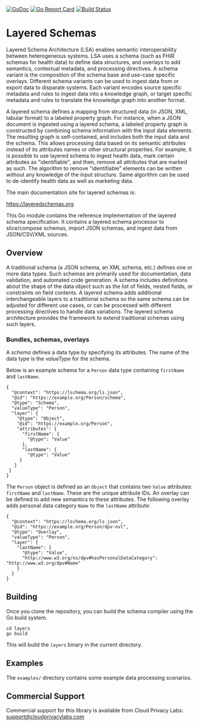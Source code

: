 [![GoDoc](https://godoc.org/github.com/cloudprivacylabs/lsa?status.svg)](https://godoc.org/github.com/cloudprivacylabs/lsa)
[![Go Report Card](https://goreportcard.com/badge/github.com/cloudprivacylabs/lsa)](https://goreportcard.com/report/github.com/cloudprivacylabs/lsa)
[![Build Status](https://github.com/cloudprivacylabs/lsa/actions/workflows/CI.yml/badge.svg?branch=main)](https://github.com/cloudprivacylabs/lsa/actions/workflows/CI.yml)
# Layered Schemas

Layered Schema Architecture (LSA) enables semantic interoperability
between heterogeneous systems. LSA uses a schema (such as FHIR schemas
for health data) to define data structures, and overlays to add
semantics, contextual metadata, and processing directives. A schema
variant is the composition of the schema base and use-case specific
overlays. Different schema variants can be used to ingest data from or
export data to disparate systems. Each variant encodes source specific
metadata and rules to ingest data into a knowledge graph, or target
specific metadata and rules to translate the knowledge graph into
another format.

A layered schema defines a mapping from structured data (in JSON, XML,
tabular format) to a labeled property graph. For instance, when a JSON
document is ingested using a layered schema, a labeled property graph
is constructed by combining schema information with the input data
elements. The resulting graph is self-contained, and includes both the
input data and the schema. This allows processing data based on its
semantic attributes instead of its attributes names or other
structural properties. For example, it is possible to use layered
schema to ingest health data, mark certain attributes as
"identifiable", and then, remove all attributes that are marked as
such. The algorithm to remove "identifiable" elements can be written
without any knowledge of the input structure. Same algorithm can be
used to de-identify health data as well as marketing data.

The main documentation site for layered schemas is:

https://layeredschemas.org

This Go module contains the reference implementation of the layered
schema specification. It contains a layered schema processor to
slice/compose schemas, import JSON schemas, and ingest data from
JSON/CSV/XML sources.


## Overview

A traditional schema (a JSON schema, an XML schema, etc.) defines one
or more data types. Such schemas are primarily used for documentation,
data validation, and automated code generation. A schema includes
definitions about the shape of the data object such as the list of
fields, nested fields, or constraints on field contents. A layered
schema adds additional interchangeable layers to a traditional schema
so the same schema can be adjusted for different use cases, or can be
processed with different processing directives to handle data
variations. The layered schema architecture provides the framework to
extend traditional schemas using such layers.

### Bundles, schemas, overlays

A *schema* defines a data type by specifying its attributes. The name
of the data type is the *valueType* for the schema.

Below is an example schema for a `Person` data type containing
`firstName` and `lastName`.

```
{
  "@context": "https://lschema.org/ls.json",
  "@id": "https://example.org/Person/schema",
  "@type": "Schema",
  "valueType": "Person",
  "layer": {
    "@type": "Object",
    "@id": "https://example.org/Person",
    "attributes": {
      "firstName": {
        "@type": "Value"
      },
      "lastName": {
        "@type": "Value"
     }
   }
 }
}
```

The `Person` object is defined as an `Object` that contains two
`Value` attributes: `firstName` and `lastName`. These are the unique
attribute IDs. An overlay can be defined to add new semantics to these
attributes. The following overlay adds personal data category `Name`
to the `lastName` attribute:

```
{
  "@context": "https://lschema.org/ls.json",
  "@id": "https://example.org/Person/dpv-ovl",
  "@type": "Overlay",
  "valueType": "Person",
  "layer": {
    "lastName": {
      "@type": "Value",
      "http://www.w3.org/ns/dpv#hasPersonalDataCategory": "http://www.w3.org/dpv#Name"
    }
  }
}
```

## Building

Once you clone the repository, you can build the schema compiler using
the Go build system.

```
cd layers
go build
```

This will build the `layers` binary in the current directory.

## Examples

The `examples/` directory contains some example data processing
scenarios.

## Commercial Support

Commercial support for this library is available from Cloud Privacy Labs: support@cloudprivacylabs.com


